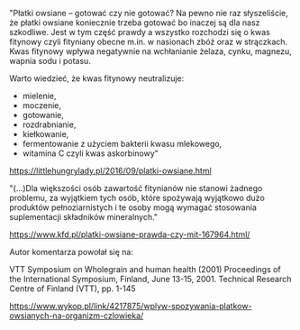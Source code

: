 "Płatki owsiane – gotować czy nie gotować?
Na pewno nie raz słyszeliście, że płatki owsiane koniecznie trzeba gotować bo inaczej są dla nasz szkodliwe. Jest w tym część prawdy a wszystko rozchodzi się o kwas fitynowy czyli fityniany obecne m.in. w nasionach zbóż oraz w strączkach. Kwas fitynowy wpływa negatywnie na wchłanianie żelaza, cynku, magnezu, wapnia sodu i potasu.

Warto wiedzieć, że kwas fitynowy neutralizuje:

- mielenie,
- moczenie,
- gotowanie,
- rozdrabnianie,
- kiełkowanie,
- fermentowanie z użyciem bakterii kwasu mlekowego,
- witamina C czyli kwas askorbinowy"

https://littlehungrylady.pl/2016/09/platki-owsiane.html

"(...)Dla większości osób zawartość fitynianów nie stanowi żadnego problemu, za wyjątkiem tych osób, które spożywają wyjątkowo dużo produktów pełnoziarnistych i te osoby mogą wymagać stosowania suplementacji składników mineralnych."

https://www.kfd.pl/platki-owsiane-prawda-czy-mit-167964.html/

Autor komentarza powołał się na:

VTT Symposium on Wholegrain and human health (2001) Proceedings of the International Symposium, Finland, June 13-15, 2001. Technical Research Centre of Finland (VTT), pp. 1-145

https://www.wykop.pl/link/4217875/wplyw-spozywania-platkow-owsianych-na-organizm-czlowieka/